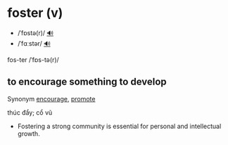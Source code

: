 # foster (v)

- /ˈfɒstə(r)/ [🔊](https://www.oxfordlearnersdictionaries.com/media/english/uk_pron/a/acq/acqua/acquaint__gb_1.mp3)
- /ˈfɑːstər/ [🔊](https://www.oxfordlearnersdictionaries.com/media/english/uk_pron/a/acq/acqua/acquaint__gb_1.mp3)

fos-ter /ˈfɒs-tə(r)/

## to encourage something to develop

Synonym [encourage](../e/encourage-v.md#to-make-something-more-likely-to-happen-or-develop), [promote](../p/promote-v.md#to-help-something-to-happen-or-develop)

thúc đẩy; cổ vũ

- Fostering a strong community is essential for personal and intellectual growth.